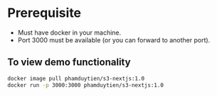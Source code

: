 # Prerequisite

- Must have docker in your machine.
- Port 3000 must be available (or you can forward to another port).

## To view demo functionality

```bash
docker image pull phamduytien/s3-nextjs:1.0
docker run -p 3000:3000 phamduytien/s3-nextjs:1.0
```